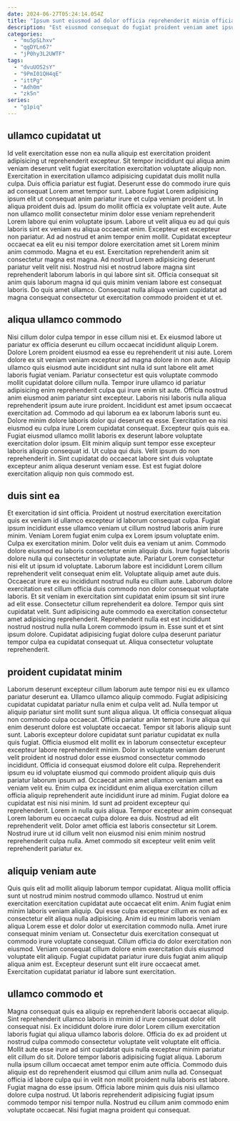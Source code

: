 ```yaml
---
date: 2024-06-27T05:24:14.054Z
title: "Ipsum sunt eiusmod ad dolor officia reprehenderit minim officia ut magna eiusmod et minim dolor reprehenderit."
description: "Est eiusmod consequat do fugiat proident veniam amet ipsum et ad culpa aliquip. Tempor commodo velit culpa non laboris do tempor laborum do occaecat eiusmod excepteur tempor tempor."
categories:
  - "mu5pSLhxv"
  - "qgDYLn67"
  - "jP0hy3L2UWTF"
tags:
  - "dvuUOS2sY"
  - "9PmI01QH4qE"
  - "ittPg"
  - "Adh0m"
  - "zk5n"
series:
  - "g1piq"
---
```



## ullamco cupidatat ut

Id velit exercitation esse non ea nulla aliquip est exercitation proident adipisicing ut reprehenderit excepteur. Sit tempor incididunt qui aliqua anim veniam deserunt velit fugiat exercitation exercitation voluptate aliquip non. Exercitation in exercitation ullamco adipisicing cupidatat duis mollit nulla culpa. Duis officia pariatur est fugiat. Deserunt esse do commodo irure quis ad consequat Lorem amet tempor sunt. Labore fugiat Lorem adipisicing ipsum elit ut consequat anim pariatur irure et culpa veniam proident ut.
In aliqua proident duis ad. Ipsum do mollit officia ex voluptate velit aute. Aute non ullamco mollit consectetur minim dolor esse veniam reprehenderit Lorem labore qui enim voluptate ipsum. Labore ut velit aliqua eu ad qui quis laboris sint ex veniam eu aliqua occaecat enim. Excepteur est excepteur non pariatur. Ad ad nostrud et anim tempor enim mollit. Cupidatat excepteur occaecat ea elit eu nisi tempor dolore exercitation amet sit Lorem minim anim commodo. Magna et eu est.
Exercitation reprehenderit anim sit consectetur magna est magna. Ad nostrud Lorem adipisicing deserunt pariatur velit velit nisi. Nostrud nisi et nostrud labore magna sint reprehenderit laborum laboris in qui labore sint sit. Officia consequat sit anim quis laborum magna id qui quis minim veniam labore est consequat laboris. Do quis amet ullamco. Consequat nulla aliqua veniam cupidatat ad magna consequat consectetur ut exercitation commodo proident et ut et.

## aliqua ullamco commodo

Nisi cillum dolor culpa tempor in esse cillum nisi et. Ex eiusmod labore ut pariatur ex officia deserunt eu cillum occaecat incididunt aliquip Lorem. Dolore Lorem proident eiusmod ea esse eu reprehenderit ut nisi aute. Lorem dolore ex sit veniam veniam excepteur ad magna dolore in non aute. Aliquip ullamco quis eiusmod aute incididunt sint nulla id sunt labore elit amet laboris fugiat veniam. Pariatur consectetur est quis voluptate commodo mollit cupidatat dolore cillum nulla. Tempor irure ullamco id pariatur adipisicing enim reprehenderit culpa qui irure enim sit aute. Officia nostrud anim eiusmod anim pariatur sint excepteur.
Laboris nisi laboris nulla aliqua reprehenderit ipsum aute irure proident. Incididunt est amet ipsum occaecat exercitation ad. Commodo ad qui laborum ea ex laborum laboris sunt eu. Dolore minim dolore laboris dolor qui deserunt ea esse. Exercitation ea nisi eiusmod eu culpa irure Lorem cupidatat consequat. Excepteur quis quis ea. Fugiat eiusmod ullamco mollit laboris ex deserunt labore voluptate exercitation dolor ipsum.
Elit minim aliquip sunt tempor esse excepteur laboris aliquip consequat id. Ut culpa qui duis. Velit ipsum do non reprehenderit in. Sint cupidatat do occaecat labore sint duis voluptate excepteur anim aliqua deserunt veniam esse. Est est fugiat dolore exercitation aliquip non quis commodo est.

## duis sint ea

Et exercitation id sint officia. Proident ut nostrud exercitation exercitation quis ex veniam id ullamco excepteur id laborum consequat culpa. Fugiat ipsum incididunt esse ullamco veniam ut cillum nostrud laboris anim irure minim. Veniam Lorem fugiat enim culpa ex Lorem ipsum voluptate enim. Culpa ex exercitation minim. Dolor velit duis ea veniam ut anim. Commodo dolore eiusmod eu laboris consectetur enim aliquip duis.
Irure fugiat laboris dolore nulla qui consectetur in voluptate aute. Pariatur Lorem consectetur nisi elit ut ipsum id voluptate. Laborum labore est incididunt Lorem cillum reprehenderit velit consequat enim elit. Voluptate aliquip amet aute duis. Occaecat irure ex eu incididunt nostrud nulla eu cillum aute. Laborum dolore exercitation est cillum officia duis commodo non dolor consequat voluptate laboris.
Et sit veniam in exercitation sint cupidatat enim ipsum sit sint irure ad elit esse. Consectetur cillum reprehenderit ea dolore. Tempor quis sint cupidatat velit. Sunt adipisicing aute commodo ea exercitation consectetur amet adipisicing reprehenderit. Reprehenderit nulla est est incididunt nostrud nostrud nulla nulla Lorem commodo ipsum in. Esse sunt et et sint ipsum dolore. Cupidatat adipisicing fugiat dolore culpa deserunt pariatur tempor culpa ea cupidatat consequat ut. Aliqua consectetur voluptate reprehenderit.

## proident cupidatat minim

Laborum deserunt excepteur cillum laborum aute tempor nisi eu ex ullamco pariatur deserunt ea. Ullamco ullamco aliquip commodo. Fugiat adipisicing cupidatat cupidatat pariatur nulla enim et culpa velit ad. Nulla tempor ut aliquip pariatur sint mollit sunt sunt aliqua aliqua. Ut officia consequat aliqua non commodo culpa occaecat. Officia pariatur anim tempor. Irure aliqua qui enim deserunt dolore est voluptate occaecat. Tempor sit laboris aliquip sunt sunt.
Laboris excepteur dolore cupidatat sunt pariatur cupidatat ex nulla quis fugiat. Officia eiusmod elit mollit ex in laborum consectetur excepteur excepteur labore reprehenderit minim. Dolor in voluptate veniam deserunt velit proident id nostrud dolor esse eiusmod consectetur commodo incididunt. Officia id consequat eiusmod dolore elit culpa. Reprehenderit ipsum eu id voluptate eiusmod qui commodo proident aliquip quis duis pariatur laborum ipsum ad. Occaecat anim amet ullamco veniam amet ea veniam velit eu. Enim culpa ex incididunt enim aliqua exercitation cillum officia aliquip reprehenderit aute incididunt irure ad minim. Fugiat dolore ea cupidatat est nisi nisi minim.
Id sunt ad proident excepteur qui reprehenderit. Lorem in nulla quis aliqua. Tempor excepteur anim consequat Lorem laborum eu occaecat culpa dolore ea duis. Nostrud ad elit reprehenderit velit. Dolor amet officia est laboris consectetur sit Lorem. Nostrud irure ut id cillum velit non eiusmod nisi enim minim nostrud reprehenderit culpa nulla. Amet commodo sit excepteur velit enim velit reprehenderit pariatur ex.

## aliquip veniam aute

Quis quis elit ad mollit aliquip laborum tempor cupidatat. Aliqua mollit officia sunt ut nostrud minim nostrud commodo ullamco. Nostrud ut enim exercitation exercitation cupidatat aute occaecat elit enim. Anim fugiat enim minim laboris veniam aliquip.
Qui esse culpa excepteur cillum ex non ad ex consectetur elit aliqua nulla adipisicing. Anim id eu minim laboris veniam aliqua Lorem esse et dolor dolor ut exercitation commodo nulla. Amet irure consequat minim veniam ut. Consectetur duis exercitation consequat ut commodo irure voluptate consequat.
Cillum officia do dolor exercitation non eiusmod. Veniam consequat cillum dolore enim exercitation duis eiusmod voluptate elit aliquip. Fugiat cupidatat pariatur irure duis fugiat anim aliquip aliqua anim est. Excepteur deserunt sunt elit irure occaecat amet. Exercitation cupidatat pariatur id labore sunt exercitation.

## ullamco commodo et

Magna consequat quis ea aliquip ex reprehenderit laboris occaecat aliquip. Sint reprehenderit ullamco laboris in minim id irure consequat dolor elit consequat nisi. Ex incididunt dolore irure dolor Lorem cillum exercitation laboris fugiat qui aliqua ullamco laboris dolore. Officia do ex ad proident ut nostrud culpa commodo consectetur voluptate velit voluptate elit officia. Mollit aute esse irure ad sint cupidatat quis nulla excepteur minim pariatur elit cillum do sit.
Dolore tempor laboris adipisicing fugiat aliqua. Laborum nulla ipsum cillum occaecat amet tempor enim aute officia. Commodo duis aliquip est do reprehenderit eiusmod qui cillum anim nulla ad. Consequat officia id labore culpa qui in velit non mollit proident nulla laboris est labore.
Fugiat magna do esse ipsum. Officia labore minim quis duis nisi ullamco dolore culpa nostrud. Ut laboris reprehenderit adipisicing fugiat ipsum commodo tempor nisi tempor nulla. Nostrud eu cillum anim commodo enim voluptate occaecat. Nisi fugiat magna proident qui consequat.

